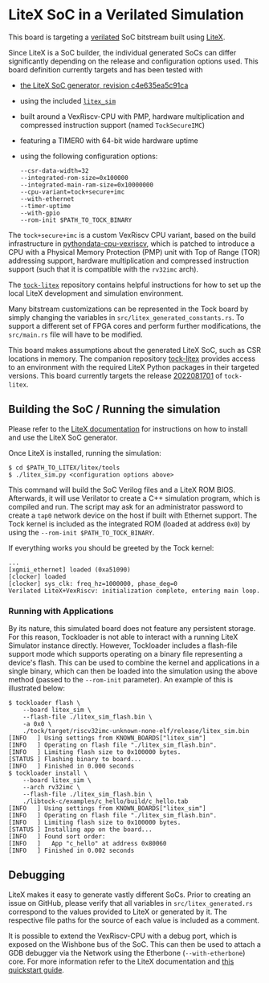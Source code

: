 LiteX SoC in a Verilated Simulation
============================================

This board is targeting a
[verilated](https://www.veripool.org/wiki/verilator) SoC bitstream
built using [LiteX](https://github.com/enjoy-digital/litex).

Since LiteX is a SoC builder, the individual generated SoCs can differ
significantly depending on the release and configuration options
used. This board definition currently targets and has been tested with
- [the LiteX SoC generator, revision
  c4e635ea5c91ca](https://github.com/enjoy-digital/litex/tree/c4e635ea5c91ca)
- using the included
  [`litex_sim`](https://github.com/enjoy-digital/litex/blob/c4e635ea5c91ca/litex/tools/litex_sim.py)
- built around a VexRiscv-CPU with PMP, hardware multiplication and
  compressed instruction support (named `TockSecureIMC`)
- featuring a TIMER0 with 64-bit wide hardware uptime
- using the following configuration options:

  ```
  --csr-data-width=32
  --integrated-rom-size=0x100000
  --integrated-main-ram-size=0x10000000
  --cpu-variant=tock+secure+imc
  --with-ethernet
  --timer-uptime
  --with-gpio
  --rom-init $PATH_TO_TOCK_BINARY
  ```

The `tock+secure+imc` is a custom VexRiscv CPU variant, based on the
build infrastructure in
[pythondata-cpu-vexriscv](https://github.com/litex-hub/pythondata-cpu-vexriscv),
which is patched to introduce a CPU with a Physical Memory Protection
(PMP) unit with Top of Range (TOR) addressing support, hardware
multiplication and compressed instruction support (such that it is
compatible with the `rv32imc` arch).

The [`tock-litex`](https://github.com/lschuermann/tock-litex)
repository contains helpful instructions for how to set up the local
LiteX development and simulation environment.

Many bitstream customizations can be represented in the Tock board by
simply changing the variables in
`src/litex_generated_constants.rs`. To support a different set of FPGA
cores and perform further modifications, the `src/main.rs` file will
have to be modified.

This board makes assumptions about the generated LiteX SoC, such as
CSR locations in memory. The companion repository
[tock-litex](https://github.com/lschuermann/tock-litex) provides
access to an environment with the required LiteX Python packages in
their targeted versions. This board currently targets the release
[2022081701](https://github.com/lschuermann/tock-litex/releases/tag/2022081701)
of `tock-litex`.


Building the SoC / Running the simulation
-----------------------------------------

Please refer to the [LiteX
documentation](https://github.com/enjoy-digital/litex/wiki/) for
instructions on how to install and use the LiteX SoC generator.

Once LiteX is installed, running the simulation:

```
$ cd $PATH_TO_LITEX/litex/tools
$ ./litex_sim.py <configuration options above>
```

This command will build the SoC Verilog files and a LiteX ROM BIOS.
Afterwards, it will use Verilator to create a C++ simulation program,
which is compiled and run. The script may ask for an administrator
password to create a `tap0` network device on the host if built with
Ethernet support. The Tock kernel is included as the integrated ROM
(loaded at address `0x0`) by using the `--rom-init
$PATH_TO_TOCK_BINARY`.

If everything works you should be greeted by the Tock kernel:
```
...
[xgmii_ethernet] loaded (0xa51090)
[clocker] loaded
[clocker] sys_clk: freq_hz=1000000, phase_deg=0
Verilated LiteX+VexRiscv: initialization complete, entering main loop.
```

### Running with Applications

By its nature, this simulated board does not feature any persistent storage. For
this reason, Tockloader is not able to interact with a running LiteX Simulator
instance directly. However, Tockloader includes a flash-file support mode which
supports operating on a binary file representing a device's flash. This can be
used to combine the kernel and applications in a single binary, which can then
be loaded into the simulation using the above method (passed to the `--rom-init`
parameter). An example of this is illustrated below:

```
$ tockloader flash \
    --board litex_sim \
    --flash-file ./litex_sim_flash.bin \
    -a 0x0 \
    ./tock/target/riscv32imc-unknown-none-elf/release/litex_sim.bin
[INFO   ] Using settings from KNOWN_BOARDS["litex_sim"]
[INFO   ] Operating on flash file "./litex_sim_flash.bin".
[INFO   ] Limiting flash size to 0x100000 bytes.
[STATUS ] Flashing binary to board...
[INFO   ] Finished in 0.000 seconds
$ tockloader install \
    --board litex_sim \
    --arch rv32imc \
    --flash-file ./litex_sim_flash.bin \
    ./libtock-c/examples/c_hello/build/c_hello.tab
[INFO   ] Using settings from KNOWN_BOARDS["litex_sim"]
[INFO   ] Operating on flash file "./litex_sim_flash.bin".
[INFO   ] Limiting flash size to 0x100000 bytes.
[STATUS ] Installing app on the board...
[INFO   ] Found sort order:
[INFO   ]   App "c_hello" at address 0x80060
[INFO   ] Finished in 0.002 seconds
```

Debugging
---------

LiteX makes it easy to generate vastly different SoCs. Prior to
creating an issue on GitHub, please verify that all variables in
`src/litex_generated.rs` correspond to the values provided to LiteX or
generated by it. The respective file paths for the source of each
value is included as a comment.

It is possible to extend the VexRiscv-CPU with a debug port, which is
exposed on the Wishbone bus of the SoC. This can then be used to
attach a GDB debugger via the Network using the Etherbone
(`--with-etherbone`) core. For more information refer to the LiteX
documentation and [this quickstart
guide](https://github.com/timvideos/litex-buildenv/wiki/Debugging).

